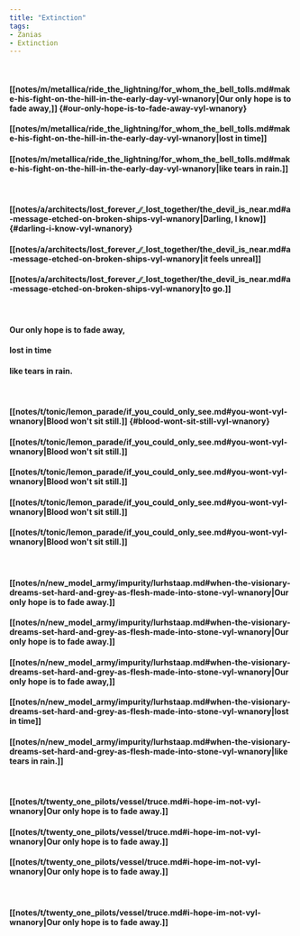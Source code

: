 ```yaml
---
title: "Extinction"
tags:
- Zanias
- Extinction
---
```

&nbsp;
#### [[notes/m/metallica/ride_the_lightning/for_whom_the_bell_tolls.md#make-his-fight-on-the-hill-in-the-early-day-vyl-wnanory|Our only hope is to fade away,]] {#our-only-hope-is-to-fade-away-vyl-wnanory}
#### [[notes/m/metallica/ride_the_lightning/for_whom_the_bell_tolls.md#make-his-fight-on-the-hill-in-the-early-day-vyl-wnanory|lost in time]]
#### [[notes/m/metallica/ride_the_lightning/for_whom_the_bell_tolls.md#make-his-fight-on-the-hill-in-the-early-day-vyl-wnanory|like tears in rain.]]
&nbsp;
#### [[notes/a/architects/lost_forever_∕∕_lost_together/the_devil_is_near.md#a-message-etched-on-broken-ships-vyl-wnanory|Darling, I know]] {#darling-i-know-vyl-wnanory}
#### [[notes/a/architects/lost_forever_∕∕_lost_together/the_devil_is_near.md#a-message-etched-on-broken-ships-vyl-wnanory|it feels unreal]]
#### [[notes/a/architects/lost_forever_∕∕_lost_together/the_devil_is_near.md#a-message-etched-on-broken-ships-vyl-wnanory|to go.]]
&nbsp;
#### Our only hope is to fade away,
#### lost in time
#### like tears in rain.
&nbsp;
#### [[notes/t/tonic/lemon_parade/if_you_could_only_see.md#you-wont-vyl-wnanory|Blood won't sit still.]] {#blood-wont-sit-still-vyl-wnanory}
#### [[notes/t/tonic/lemon_parade/if_you_could_only_see.md#you-wont-vyl-wnanory|Blood won't sit still.]]
#### [[notes/t/tonic/lemon_parade/if_you_could_only_see.md#you-wont-vyl-wnanory|Blood won't sit still.]]
#### [[notes/t/tonic/lemon_parade/if_you_could_only_see.md#you-wont-vyl-wnanory|Blood won't sit still.]]
#### [[notes/t/tonic/lemon_parade/if_you_could_only_see.md#you-wont-vyl-wnanory|Blood won't sit still.]]
&nbsp;
#### [[notes/n/new_model_army/impurity/lurhstaap.md#when-the-visionary-dreams-set-hard-and-grey-as-flesh-made-into-stone-vyl-wnanory|Our only hope is to fade away.]]
#### [[notes/n/new_model_army/impurity/lurhstaap.md#when-the-visionary-dreams-set-hard-and-grey-as-flesh-made-into-stone-vyl-wnanory|Our only hope is to fade away.]]
#### [[notes/n/new_model_army/impurity/lurhstaap.md#when-the-visionary-dreams-set-hard-and-grey-as-flesh-made-into-stone-vyl-wnanory|Our only hope is to fade away,]]
#### [[notes/n/new_model_army/impurity/lurhstaap.md#when-the-visionary-dreams-set-hard-and-grey-as-flesh-made-into-stone-vyl-wnanory|lost in time]]
#### [[notes/n/new_model_army/impurity/lurhstaap.md#when-the-visionary-dreams-set-hard-and-grey-as-flesh-made-into-stone-vyl-wnanory|like tears in rain.]]
&nbsp;
#### [[notes/t/twenty_one_pilots/vessel/truce.md#i-hope-im-not-vyl-wnanory|Our only hope is to fade away.]]
#### [[notes/t/twenty_one_pilots/vessel/truce.md#i-hope-im-not-vyl-wnanory|Our only hope is to fade away.]]
#### [[notes/t/twenty_one_pilots/vessel/truce.md#i-hope-im-not-vyl-wnanory|Our only hope is to fade away.]]
&nbsp;
#### [[notes/t/twenty_one_pilots/vessel/truce.md#i-hope-im-not-vyl-wnanory|Our only hope is to fade away.]]
